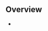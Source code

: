 ## Overview

-

<!-- <br />

## Screenshot

|        스크린샷 설명         |
| :--------------------------: |
| <img src="" width="280px" /> | -->
